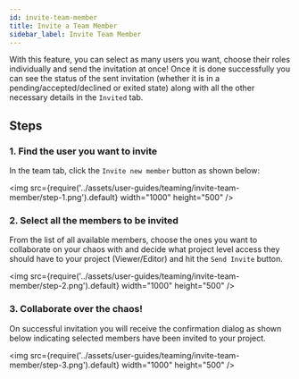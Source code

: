 ```yaml
---
id: invite-team-member
title: Invite a Team Member
sidebar_label: Invite Team Member
---
```



With this feature, you can select as many users you want, choose their roles individually and send the invitation at once! Once it is done successfully you can see the status of the sent invitation (whether it is in a pending/accepted/declined or exited state) along with all the other necessary details in the `Invited` tab.

## Steps

### 1. Find the user you want to invite

In the team tab, click the `Invite new member` button as shown below:

<img src={require('../assets/user-guides/teaming/invite-team-member/step-1.png').default} width="1000" height="500" />

### 2. Select all the members to be invited

From the list of all available members, choose the ones you want to collaborate on your chaos with and decide what project level access they should have to your project (Viewer/Editor) and hit the `Send Invite` button.

<img src={require('../assets/user-guides/teaming/invite-team-member/step-2.png').default} width="1000" height="500" />

### 3. Collaborate over the chaos!

On successful invitation you will receive the confirmation dialog as shown below indicating selected members have been invited to your project.

<img src={require('../assets/user-guides/teaming/invite-team-member/step-3.png').default} width="1000" height="500" />
